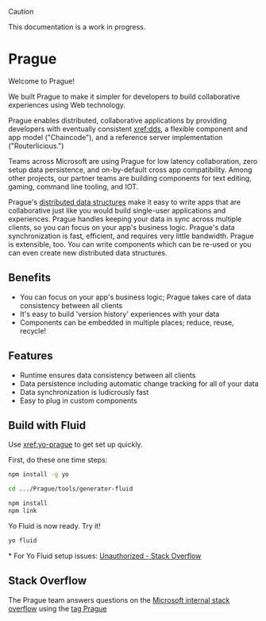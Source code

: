 > [!CAUTION]
> This documentation is a work in progress.

# Prague

Welcome to Prague!

We built Prague to make it simpler for developers to build collaborative experiences using Web technology.

Prague enables distributed, collaborative applications by providing developers with eventually consistent <xref:dds>, a
flexible component and app model ("Chaincode"), and a reference server implementation ("Routerlicious.")

Teams across Microsoft are using Prague for low latency collaboration, zero setup data persistence, and on-by-default
cross app compatibility. Among other projects, our partner teams are building components for text editing, gaming,
command line tooling, and IOT.

Prague's [distributed data structures](xref:dds) make it easy to write apps that are collaborative just like you would build
single-user applications and experiences. Prague handles keeping your data in sync across multiple clients, so you can
focus on your app's business logic. Prague's data synchronization is fast, efficient, and requires very little
bandwidth. Prague is extensible, too. You can write components which can be re-used or you can even create new
distributed data structures.

## Benefits

* You can focus on your app's business logic; Prague takes care of data consistency between all clients
* It's easy to build 'version history' experiences with your data
* Components can be embedded in multiple places; reduce, reuse, recycle!

## Features

* Runtime ensures data consistency between all clients
* Data persistence including automatic change tracking for all of your data
* Data synchronization is ludicrously fast
* Easy to plug in custom components

## Build with Fluid

Use <xref:yo-prague> to get set up quickly.

First, do these one time steps:

````bash
npm install -g yo

cd .../Prague/tools/generator-fluid

npm install
npm link
````

Yo Fluid is now ready. Try it!

````bash
yo fluid
````

\* For Yo Fluid setup issues: [Unauthorized - Stack
Overflow](https://stackoverflow.microsoft.com/questions/137930/npm-install-fails-with-auth-issues/137931#137931)

## Stack Overflow

The Prague team answers questions on the [Microsoft internal stack overflow](https://stackoverflow.microsoft.com/) using
the [tag Prague](https://stackoverflow.microsoft.com/questions/tagged/prague)
